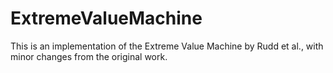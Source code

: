 # ExtremeValueMachine
This is an implementation of the Extreme Value Machine by Rudd et al., with minor changes from the original work. 
